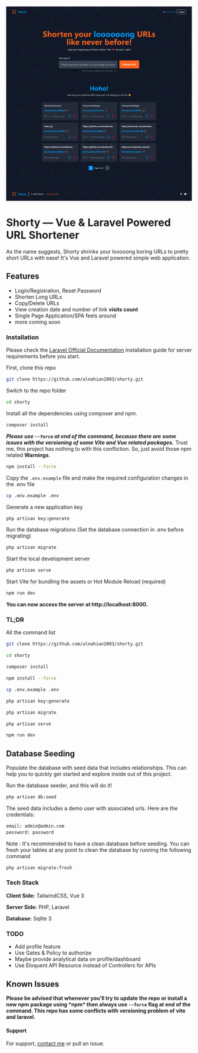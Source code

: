 <!-- Preview Image -->

![Shorty](preview.png)

# Shorty — Vue & Laravel Powered URL Shortener

As the name suggests, Shorty shrinks your looooong boring URLs to pretty short URLs with ease! It's Vue and Laravel powered simple web application.

## Features

-   Login/Registration, Reset Password
-   Shorten Long URLs
-   Copy/Delete URLs
-   View creation date and number of link **visits count**
-   Single Page Application/SPA feels around
-   more coming soon

### Installation

Please check the [Laravel Official Documentation](https://laravel.com/docs/master/installation) installation guide for server requirements before you start.

First, clone this repo

```bash
git clone https://github.com/alnahian2003/shorty.git
```

Switch to the repo folder

```bash
cd shorty
```

Install all the dependencies using composer and npm.

```bash
composer install
```

**_Please use `--force` at end of the command, because there are some issues with the versioning of some Vite and Vue related packages._** Trust me, this project has nothing to with this confliction. So, just avoid those npm related **Warnings**.

```bash
npm install --force
```

Copy the `.env.example` file and make the required configuration changes in the .env file

```bash
cp .env.example .env
```

Generate a new application key

```bash
php artisan key:generate
```

Run the database migrations (Set the database connection in .env before migrating)

```bash
php artisan migrate
```

Start the local development server

```bash
php artisan serve
```

Start Vite for bundling the assets or Hot Module Reload (required)

```bash
npm run dev
```

**You can now access the server at http://localhost:8000.**

### TL;DR

All the command list

```bash
git clone https://github.com/alnahian2003/shorty.git
```

```bash
cd shorty
```

```bash
composer install
```

```bash
npm install --force
```

```bash
cp .env.example .env
```

```bash
php artisan key:generate
```

```bash
php artisan migrate
```

```bash
php artisan serve
```

```bash
npm run dev
```

## Database Seeding

Populate the database with seed data that includes relationships. This can help you to quickly get started and explore inside out of this project.

Run the database seeder, and this will do it!

```bash
php artisan db:seed
```

The seed data includes a demo user with associated urls. Here are the credentials:

```bash
email: admin@admin.com
password: password
```

Note : It's recommended to have a clean database before seeding. You can fresh your tables at any point to clean the database by running the following command

```bash
php artisan migrate:fresh
```

### Tech Stack

**Client Side:** TailwindCSS, Vue 3

**Server Side:** PHP, Laravel

**Database:** Sqlite 3

### TODO

-   Add profile feature
-   Use Gates & Policy to authorize
-   Maybe provide analytical data on profile/dashboard
-   Use Eloquent API Resource instead of Controllers for APIs

## Known Issues

**Please be advised that whenever you'll try to update the repo or install a new npm package using \***npm**\* then always use `--force` flag at end of the command. This repo has some conflicts with versioning problem of vite and laravel.**

#### Support

For support, [contact me](https://alnahian2003.github.io#contact) or pull an issue.
